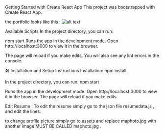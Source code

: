 Getting Started with Create React App
This project was bootstrapped with Create React App.

the portfolio looks like this :   ![alt text](https://i.imgur.com/mOvtmnq.jpg)
 

Available Scripts
In the project directory, you can run:

npm start
Runs the app in the development mode.
Open http://localhost:3000 to view it in the browser.

The page will reload if you make edits.
You will also see any lint errors in the console.

🛠 Installation and Setup
Instructions Installation: npm install

In the project directory, you can run: npm start

Runs the app in the development mode. 
Open http://localhost:3000 to view it in the browser. 
The page will reload if you make edits.

Edit Resume :
To edit the resume simply go to the json file resumedata.js , and edit the lines.

to change profile picture simply go to assets and replace maphoto.jpg with another image MUST BE CALLED maphoto.jpg .
